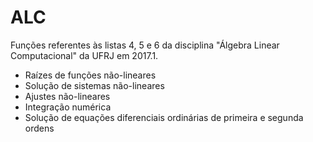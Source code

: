 # ALC
Funções referentes às listas 4, 5 e 6 da disciplina "Álgebra Linear Computacional" da UFRJ em 2017.1.

 - Raízes de funções não-lineares
 - Solução de sistemas não-lineares
 - Ajustes não-lineares
 - Integração numérica
 - Solução de equações diferenciais ordinárias de primeira e segunda ordens
